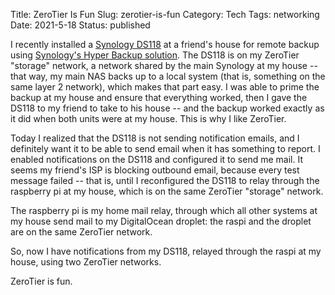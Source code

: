 Title: ZeroTier Is Fun
Slug: zerotier-is-fun
Category: Tech
Tags: networking
Date: 2021-5-18
Status: published

I recently installed a [Synology DS118](https://www.synology.com/en-us/products/DS118) at a friend's house
for remote backup using [Synology's Hyper Backup solution](https://www.synology.com/en-us/dsm/feature/hyper_backup).
The DS118 is on my ZeroTier "storage" network, a network shared by the main Synology at my house -- that way,
my main NAS backs up to a local system (that is, something on the same layer 2 network), which makes that part
easy.  I was able to prime the backup at my house and ensure that everything worked, then I gave the DS118 to my
friend to take to his house -- and the backup worked exactly as it did when both units were at my house.
This is why I like ZeroTier.

Today I realized that the DS118 is not sending notification emails, and I definitely want it to be able to send email
when it has something to report.  I enabled notifications on the DS118 and configured it to send me mail.  It seems
my friend's ISP is blocking outbound email, because every test message failed -- that is, until I reconfigured
the DS118 to relay through the raspberry pi at my house, which is on the same ZeroTier "storage" network.

The raspberry pi is my home mail relay, through which all other systems at my house send mail to my DigitalOcean droplet:
the raspi and the droplet are on the same ZeroTier network.

So, now I have notifications from my DS118, relayed through the raspi at my house, using two ZeroTier networks.

ZeroTier is fun.
